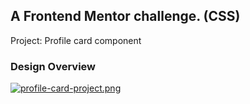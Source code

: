 ## A Frontend Mentor challenge. (CSS)
Project: Profile card component

### Design Overview 
[![profile-card-project.png](https://i.postimg.cc/brZmZQR7/profile-card-project.png)](https://postimg.cc/hQqLwQ6s)
